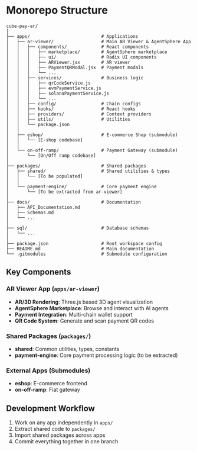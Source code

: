 # Monorepo Structure

```
cube-pay-ar/
│
├── apps/                           # Applications
│   ├── ar-viewer/                  # Main AR Viewer & AgentSphere App
│   │   ├── components/             # React components
│   │   │   ├── marketplace/        # AgentSphere marketplace
│   │   │   ├── ui/                 # Radix UI components
│   │   │   ├── ARViewer.jsx        # AR viewer
│   │   │   ├── PaymentQRModal.jsx  # Payment modals
│   │   │   └── ...
│   │   ├── services/               # Business logic
│   │   │   ├── qrCodeService.js
│   │   │   ├── evmPaymentService.js
│   │   │   ├── solanaPaymentService.js
│   │   │   └── ...
│   │   ├── config/                 # Chain configs
│   │   ├── hooks/                  # React hooks
│   │   ├── providers/              # Context providers
│   │   ├── utils/                  # Utilities
│   │   └── package.json
│   │
│   ├── eshop/                      # E-commerce Shop (submodule)
│   │   └── [E-shop codebase]
│   │
│   └── on-off-ramp/                # Payment Gateway (submodule)
│       └── [On/Off ramp codebase]
│
├── packages/                       # Shared packages
│   ├── shared/                     # Shared utilities & types
│   │   └── [To be populated]
│   │
│   └── payment-engine/             # Core payment engine
│       └── [To be extracted from ar-viewer]
│
├── docs/                           # Documentation
│   ├── API_Documentation.md
│   ├── Schemas.md
│   └── ...
│
├── sql/                            # Database schemas
│   └── ...
│
├── package.json                    # Root workspace config
├── README.md                       # Main documentation
└── .gitmodules                     # Submodule configuration
```

## Key Components

### AR Viewer App (`apps/ar-viewer`)
- **AR/3D Rendering**: Three.js based 3D agent visualization
- **AgentSphere Marketplace**: Browse and interact with AI agents
- **Payment Integration**: Multi-chain wallet support
- **QR Code System**: Generate and scan payment QR codes

### Shared Packages (`packages/`)
- **shared**: Common utilities, types, constants
- **payment-engine**: Core payment processing logic (to be extracted)

### External Apps (Submodules)
- **eshop**: E-commerce frontend
- **on-off-ramp**: Fiat gateway

## Development Workflow

1. Work on any app independently in `apps/`
2. Extract shared code to `packages/`
3. Import shared packages across apps
4. Commit everything together in one branch
